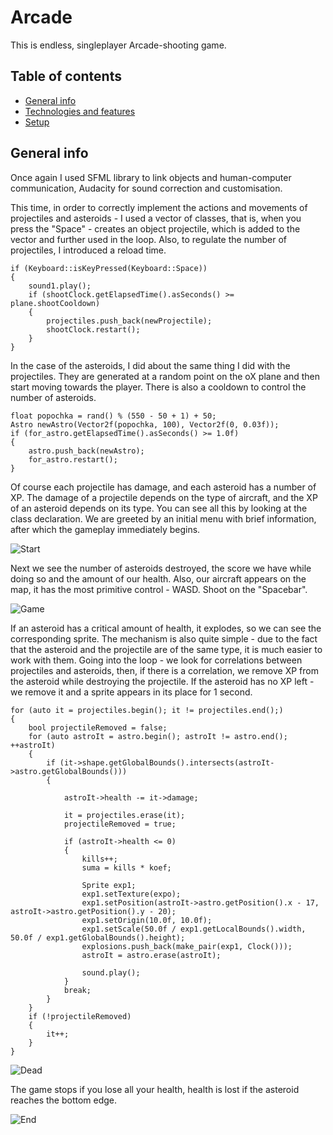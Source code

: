 # Arcade
This is endless, singleplayer Arcade-shooting game.
## Table of contents
* [General info](#general-info)
* [Technologies and features](#technologies)
* [Setup](#setup)

## General info
Once again I used SFML library to link objects and human-computer communication, Audacity for sound correction and customisation. 

This time, in order to correctly implement the actions and movements of projectiles and asteroids - I used a vector of classes, that is, when you press the "Space" - creates an object projectile, which is added to the vector and further used in the loop. Also, to regulate the number of projectiles, I introduced a reload time. 

```
if (Keyboard::isKeyPressed(Keyboard::Space)) 
{
    sound1.play();
    if (shootClock.getElapsedTime().asSeconds() >= plane.shootCooldown)
    {
        projectiles.push_back(newProjectile);
        shootClock.restart();
    }
}
```

In the case of the asteroids, I did about the same thing I did with the projectiles. They are generated at a random point on the oX plane and then start moving towards the player. There is also a cooldown to control the number of asteroids.

```
float popochka = rand() % (550 - 50 + 1) + 50;
Astro newAstro(Vector2f(popochka, 100), Vector2f(0, 0.03f));
if (for_astro.getElapsedTime().asSeconds() >= 1.0f)
{
    astro.push_back(newAstro);
    for_astro.restart();
}
```

Of course each projectile has damage, and each asteroid has a number of XP. The damage of a projectile depends on the type of aircraft, and the XP of an asteroid depends on its type. You can see all this by looking at the class declaration. 
We are greeted by an initial menu with brief information, after which the gameplay immediately begins.

![Start](./Photos/1.jpg)

Next we see the number of asteroids destroyed, the score we have while doing so and the amount of our health. Also, our aircraft appears on the map, it has the most primitive control - WASD. Shoot on the "Spacebar".

![Game](./Photos/2.jpg)

If an asteroid has a critical amount of health, it explodes, so we can see the corresponding sprite. The mechanism is also quite simple - due to the fact that the asteroid and the projectile are of the same type, it is much easier to work with them. Going into the loop - we look for correlations between projectiles and asteroids, then, if there is a correlation, we remove XP from the asteroid while destroying the projectile. If the asteroid has no XP left - we remove it and a sprite appears in its place for 1 second.

```
for (auto it = projectiles.begin(); it != projectiles.end();) 
{
    bool projectileRemoved = false; 
    for (auto astroIt = astro.begin(); astroIt != astro.end(); ++astroIt) 
    {
        if (it->shape.getGlobalBounds().intersects(astroIt->astro.getGlobalBounds())) 
        {
            
            astroIt->health -= it->damage;
            
            it = projectiles.erase(it);
            projectileRemoved = true;
            
            if (astroIt->health <= 0) 
            {
                kills++;
                suma = kills * koef;

                Sprite exp1;
                exp1.setTexture(expo);
                exp1.setPosition(astroIt->astro.getPosition().x - 17, astroIt->astro.getPosition().y - 20);
                exp1.setOrigin(10.0f, 10.0f);
                exp1.setScale(50.0f / exp1.getLocalBounds().width, 50.0f / exp1.getGlobalBounds().height);
                explosions.push_back(make_pair(exp1, Clock()));
                astroIt = astro.erase(astroIt);
                
                sound.play();
            }
            break; 
        }
    }
    if (!projectileRemoved) 
    {
        it++; 
    }
}
```
![Dead](./Photos/3.jpg)

The game stops if you lose all your health, health is lost if the asteroid reaches the bottom edge.

![End](./Photos/4.jpg)














